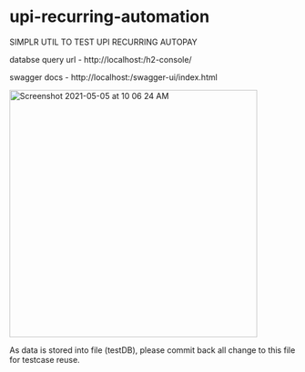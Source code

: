 # upi-recurring-automation


SIMPLR UTIL TO TEST UPI RECURRING AUTOPAY



databse query url - http://localhost:<port>/h2-console/
  
swagger docs - http://localhost:<port>/swagger-ui/index.html
  
  
<img width="435" alt="Screenshot 2021-05-05 at 10 06 24 AM" src="https://user-images.githubusercontent.com/78246948/117097564-a11ba380-ad89-11eb-9597-d0a1fb172231.png">
  
  
  As data is stored into file (testDB), please commit back all change to this file for testcase reuse.
